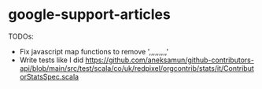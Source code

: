 # google-support-articles

TODOs:
- Fix javascript map functions to remove ',,,,,,,,,'
- Write tests like I did https://github.com/aneksamun/github-contributors-api/blob/main/src/test/scala/co/uk/redpixel/orgcontrib/stats/it/ContributorStatsSpec.scala
